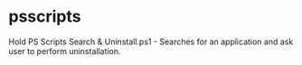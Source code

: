 # psscripts
Hold PS Scripts
Search & Uninstall.ps1 - Searches for an application and ask user to perform uninstallation.


